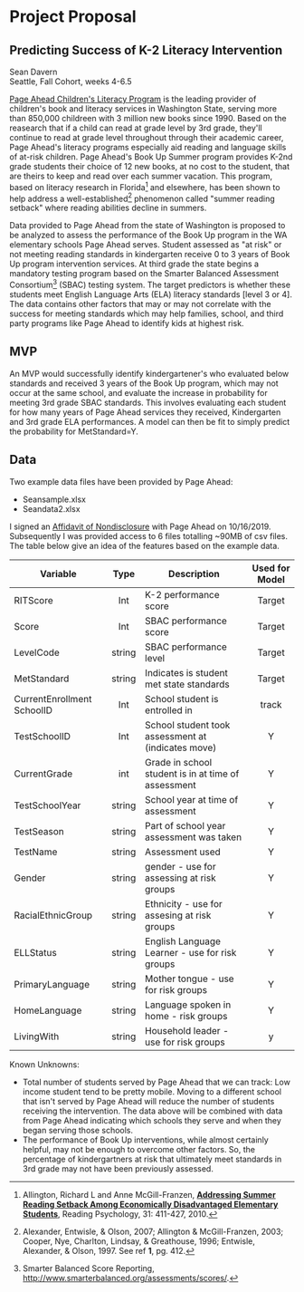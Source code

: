 # Project Proposal

## Predicting Success of K-2 Literacy Intervention

Sean Davern<br/>Seattle, Fall Cohort, weeks 4-6.5

[Page Ahead Children's Literacy Program](http://www.pageahead.org/) is the leading provider of children's book and literacy services in Washington State, serving more than 850,000 childreen with 3 million new books since 1990.  Based on the reasearch that if a child can read at grade level by 3rd grade, they'll continue to read at grade level throughout through their academic career, Page Ahead's literacy programs especially aid reading and language skills of at-risk children.  Page Ahead's Book Up Summer program provides K-2nd grade students their choice of 12 new books, at no cost to the student, that are theirs to keep and read over each summer vacation.  This program, based on literacy research in Florida[^1] and elsewhere, has been shown to help address a well-established[^2] phenomenon called "summer reading setback" where reading abilities decline in summers.

Data provided to Page Ahead from the state of Washington is proposed to be analyzed to assess the performance of the Book Up program in the WA elementary schools  Page Ahead serves.  Student assessed as "at risk" or not meeting reading standards in kindergarten receive 0 to 3 years of Book Up program intervention services.  At third grade the state begins a mandatory testing program based on the Smarter Balanced Assessment Consortium[^3] (SBAC) testing system. The target predictors is whether these students meet English Language Arts (ELA) literacy standards [level 3 or 4].  The data contains other factors that may or may not correlate with the success for meeting standards which may help families, school, and third party programs like Page Ahead to identify kids at highest risk.

## MVP

An MVP would successfully identify kindergartener's who evaluated below standards and received 3 years of the Book Up program, which may not occur at the same school, and evaluate the increase in probability for meeting 3rd grade SBAC standards.   This involves evaluating each student for how many years of Page Ahead services they received, Kindergarten and 3rd grade ELA performances.  A model can then be fit to simply predict the probability for MetStandard=Y.

## Data

Two example data files have been provided by Page Ahead:

* Seansample.xlsx
* Seandata2.xlsx

I signed an [Affidavit of Nondisclosure](https://github.com/spdavern/metis_project3/blob/master/references/PageAhead_Custom_Proxy_DSA_13_19%20Sean.pdf) with Page Ahead on 10/16/2019.  Subsequently I was provided access to 6 files totalling ~90MB of csv files.  The table below give an idea of the features based on the example data.

| Variable                   |  Type  | Description                                         | Used for Model |
| -------------------------- | :----: | --------------------------------------------------- | :------------: |
| RITScore                   |  Int   | K-2 performance score                               |     Target     |
| Score                      |  Int   | SBAC performance score                              |     Target     |
| LevelCode                  | string | SBAC performance level                              |     Target     |
| MetStandard                | string | Indicates is student met state standards            |     Target     |
| CurrentEnrollment SchoolID |  Int   | School student is entrolled in                      |     track      |
| TestSchoolID               |  Int   | School student took assessment at (indicates move)  |       Y        |
| CurrentGrade               |  int   | Grade in school student is in at time of assessment |       Y        |
| TestSchoolYear             | string | School year at time of assessment                   |       Y        |
| TestSeason                 | string | Part of school year assessment was taken            |       Y        |
| TestName                   | string | Assessment used                                     |       Y        |
| Gender                     | string | gender - use for assessing at risk groups           |       Y        |
| RacialEthnicGroup          | string | Ethnicity - use for assesing at risk groups         |       Y        |
| ELLStatus                  | string | English Language Learner - use for risk groups      |       Y        |
| PrimaryLanguage            | string | Mother tongue - use for risk groups                 |       Y        |
| HomeLanguage               | string | Language spoken in home - risk groups               |       Y        |
| LivingWith                 | string | Household leader - use for risk groups              |       y        |

Known Unknowns:

* Total number of students served by Page Ahead that we can track:  Low income student tend to be pretty mobile. Moving to a different school that isn't served by Page Ahead will reduce the number of students receiving the intervention.  The data above will be combined with data from Page Ahead indicating which schools they serve and when they began serving those schools.
* The performance of Book Up interventions, while almost certainly helpful, may not be enough to overcome other factors.  So, the percentage of kindergartners at risk that ultimately meet standards in 3rd grade may not have been previously assessed.

[^1]: Allington, Richard L and Anne McGill-Franzen,  [**Addressing Summer Reading Setback Among Economically Disadvantaged Elementary Students**](http://pageahead.org/_p/Allington%20Summer%20Reading%20Setback.pdf), Reading Psychology, 31: 411-427, 2010.

[^2]: Alexander, Entwisle, & Olson, 2007; Allington & McGill-Franzen, 2003; Cooper, Nye, Charlton, Lindsay, & Greathouse, 1996; Entwisle, Alexander, & Olson, 1997.  See ref **1**, pg. 412.
[^3]: Smarter Balanced Score Reporting, http://www.smarterbalanced.org/assessments/scores/.